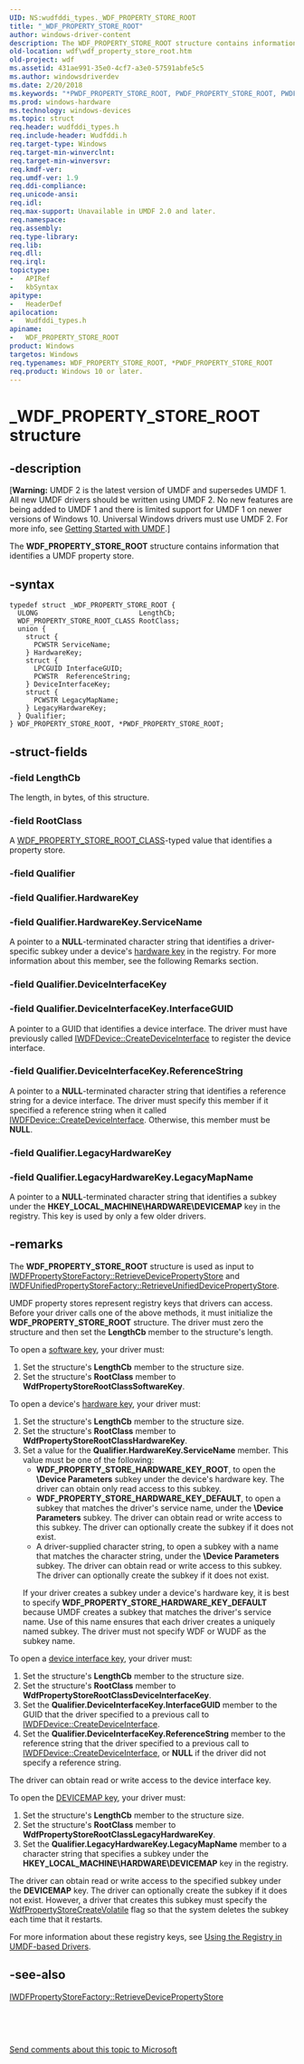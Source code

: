 ```yaml
---
UID: NS:wudfddi_types._WDF_PROPERTY_STORE_ROOT
title: "_WDF_PROPERTY_STORE_ROOT"
author: windows-driver-content
description: The WDF_PROPERTY_STORE_ROOT structure contains information that identifies a UMDF property store.
old-location: wdf\wdf_property_store_root.htm
old-project: wdf
ms.assetid: 431ae991-35e0-4cf7-a3e0-57591abfe5c5
ms.author: windowsdriverdev
ms.date: 2/20/2018
ms.keywords: "*PWDF_PROPERTY_STORE_ROOT, PWDF_PROPERTY_STORE_ROOT, PWDF_PROPERTY_STORE_ROOT structure pointer, WDF_PROPERTY_STORE_ROOT, WDF_PROPERTY_STORE_ROOT structure, _WDF_PROPERTY_STORE_ROOT, umdf.wdf_property_store_root, umdfstructs_7024c360-9ab7-4eea-ba66-c45c5912dfaa.xml, wdf.wdf_property_store_root, wudfddi_types/PWDF_PROPERTY_STORE_ROOT, wudfddi_types/WDF_PROPERTY_STORE_ROOT"
ms.prod: windows-hardware
ms.technology: windows-devices
ms.topic: struct
req.header: wudfddi_types.h
req.include-header: Wudfddi.h
req.target-type: Windows
req.target-min-winverclnt: 
req.target-min-winversvr: 
req.kmdf-ver: 
req.umdf-ver: 1.9
req.ddi-compliance: 
req.unicode-ansi: 
req.idl: 
req.max-support: Unavailable in UMDF 2.0 and later.
req.namespace: 
req.assembly: 
req.type-library: 
req.lib: 
req.dll: 
req.irql: 
topictype:
-	APIRef
-	kbSyntax
apitype:
-	HeaderDef
apilocation:
-	Wudfddi_types.h
apiname:
-	WDF_PROPERTY_STORE_ROOT
product: Windows
targetos: Windows
req.typenames: WDF_PROPERTY_STORE_ROOT, *PWDF_PROPERTY_STORE_ROOT
req.product: Windows 10 or later.
---
```


# _WDF_PROPERTY_STORE_ROOT structure


## -description


<p class="CCE_Message">[<b>Warning:</b> UMDF 2 is the latest version of UMDF and supersedes UMDF 1.  All new UMDF drivers should be written using UMDF 2.  No new features are being added to UMDF 1 and there is limited support for UMDF 1 on newer versions of Windows 10.  Universal Windows drivers must use UMDF 2.  For more info, see <a href="https://docs.microsoft.com/en-us/windows-hardware/drivers/wdf/getting-started-with-umdf-version-2">Getting Started with UMDF</a>.]

The <b>WDF_PROPERTY_STORE_ROOT</b> structure contains information that identifies a UMDF property store. 


## -syntax


````
typedef struct _WDF_PROPERTY_STORE_ROOT {
  ULONG                         LengthCb;
  WDF_PROPERTY_STORE_ROOT_CLASS RootClass;
  union {
    struct {
      PCWSTR ServiceName;
    } HardwareKey;
    struct {
      LPCGUID InterfaceGUID;
      PCWSTR  ReferenceString;
    } DeviceInterfaceKey;
    struct {
      PCWSTR LegacyMapName;
    } LegacyHardwareKey;
  } Qualifier;
} WDF_PROPERTY_STORE_ROOT, *PWDF_PROPERTY_STORE_ROOT;
````


## -struct-fields




### -field LengthCb

The length, in bytes, of this structure.


### -field RootClass

A <a href="..\wudfddi_types\ne-wudfddi_types-_wdf_property_store_root_class.md">WDF_PROPERTY_STORE_ROOT_CLASS</a>-typed value that identifies a property store.


### -field Qualifier


### -field Qualifier.HardwareKey


### -field Qualifier.HardwareKey.ServiceName

A pointer to a <b>NULL</b>-terminated character string that identifies a driver-specific subkey under a device's <a href="https://docs.microsoft.com/en-us/windows-hardware/drivers/wdf/using-the-registry-in-umdf-1-x-drivers">hardware key</a> in the registry. For more information about this member, see the following Remarks section.


### -field Qualifier.DeviceInterfaceKey


### -field Qualifier.DeviceInterfaceKey.InterfaceGUID

A pointer to a GUID that identifies a device interface. The driver must have previously called <a href="https://msdn.microsoft.com/library/windows/hardware/ff557016">IWDFDevice::CreateDeviceInterface</a> to register the device interface.


### -field Qualifier.DeviceInterfaceKey.ReferenceString

A pointer to a <b>NULL</b>-terminated character string that identifies a reference string for a device interface. The driver must specify this member if it specified a reference string when it called <a href="https://msdn.microsoft.com/library/windows/hardware/ff557016">IWDFDevice::CreateDeviceInterface</a>. Otherwise, this member must be <b>NULL</b>.


### -field Qualifier.LegacyHardwareKey


### -field Qualifier.LegacyHardwareKey.LegacyMapName

A pointer to a <b>NULL</b>-terminated character string that identifies a subkey under the <b>HKEY_LOCAL_MACHINE\HARDWARE\DEVICEMAP</b> key in the registry. This key is used by only a few older drivers.


## -remarks



The <b>WDF_PROPERTY_STORE_ROOT</b> structure is used as input to <a href="https://msdn.microsoft.com/library/windows/hardware/ff560228">IWDFPropertyStoreFactory::RetrieveDevicePropertyStore</a> and <a href="https://msdn.microsoft.com/A54E56A6-9A6C-435D-83FD-84BB0E072C74">IWDFUnifiedPropertyStoreFactory::RetrieveUnifiedDevicePropertyStore</a>.

UMDF property stores represent registry keys that drivers can access. Before your driver calls one of the above methods, it must initialize the <b>WDF_PROPERTY_STORE_ROOT</b> structure. The driver must zero the structure and then set the <b>LengthCb</b> member to the structure's length.

To open a <a href="https://docs.microsoft.com/en-us/windows-hardware/drivers/wdf/using-the-registry-in-umdf-1-x-drivers">software key</a>, your driver must:

<ol>
<li>
Set the structure's <b>LengthCb</b> member to the structure size.

</li>
<li>
Set the structure's <b>RootClass</b> member to <b>WdfPropertyStoreRootClassSoftwareKey</b>.

</li>
</ol>
To open a device's <a href="https://docs.microsoft.com/en-us/windows-hardware/drivers/wdf/using-the-registry-in-umdf-1-x-drivers">hardware key</a>, your driver must:

<ol>
<li>
Set the structure's <b>LengthCb</b> member to the structure size.

</li>
<li>
Set the structure's <b>RootClass</b> member to <b>WdfPropertyStoreRootClassHardwareKey</b>.

</li>
<li>
Set a value for the <b>Qualifier.HardwareKey.ServiceName</b> member. This value must be one of the following:<ul>
<li>
<b>WDF_PROPERTY_STORE_HARDWARE_KEY_ROOT</b>, to open the <b>\Device Parameters</b> subkey under the device's hardware key. The driver can obtain only read access to this subkey.

</li>
<li>
<b>WDF_PROPERTY_STORE_HARDWARE_KEY_DEFAULT</b>, to open a subkey that matches the driver's service name, under the <b>\Device Parameters</b> subkey. The driver can obtain read or write access to this subkey. The driver can optionally create the subkey if it does not exist.

</li>
<li>
A driver-supplied character string, to open a subkey with a name that matches the character string, under the <b>\Device Parameters</b> subkey. The driver can obtain read or write access to this subkey. The driver can optionally create the subkey if it does not exist.

</li>
</ul>


If your driver creates a subkey under a device's hardware key, it is best to specify <b>WDF_PROPERTY_STORE_HARDWARE_KEY_DEFAULT</b> because UMDF creates a subkey that matches the driver's service name. Use of this name ensures that each driver creates a uniquely named subkey. The driver must not specify WDF or WUDF as the subkey name.

</li>
</ol>
To open a <a href="https://docs.microsoft.com/en-us/windows-hardware/drivers/wdf/using-the-registry-in-umdf-1-x-drivers">device interface key</a>, your driver must:

<ol>
<li>
Set the structure's <b>LengthCb</b> member to the structure size.

</li>
<li>
Set the structure's <b>RootClass</b> member to <b>WdfPropertyStoreRootClassDeviceInterfaceKey</b>.

</li>
<li>
Set the <b>Qualifier.DeviceInterfaceKey.InterfaceGUID</b> member to the GUID that the driver specified to a previous call to <a href="https://msdn.microsoft.com/library/windows/hardware/ff557016">IWDFDevice::CreateDeviceInterface</a>.

</li>
<li>
Set the <b>Qualifier.DeviceInterfaceKey.ReferenceString</b> member to the reference string that the driver specified to a previous call to <a href="https://msdn.microsoft.com/library/windows/hardware/ff557016">IWDFDevice::CreateDeviceInterface</a>, or <b>NULL</b> if the driver did not specify a reference string.

</li>
</ol>
The driver can obtain read or write access to the device interface key. 

To open the <a href="https://docs.microsoft.com/en-us/windows-hardware/drivers/wdf/using-the-registry-in-umdf-1-x-drivers">DEVICEMAP key</a>, your driver must:

<ol>
<li>
Set the structure's <b>LengthCb</b> member to the structure size.

</li>
<li>
Set the structure's <b>RootClass</b> member to <b>WdfPropertyStoreRootClassLegacyHardwareKey</b>.

</li>
<li>
Set the <b>Qualifier.LegacyHardwareKey.LegacyMapName</b> member to a character string that specifies a subkey under the <b>HKEY_LOCAL_MACHINE\HARDWARE\DEVICEMAP</b> key in the registry.

</li>
</ol>
The driver can obtain read or write access to the specified subkey under the <b>DEVICEMAP</b> key. The driver can optionally create the subkey if it does not exist. However, a driver that creates this subkey must specify the <a href="..\wudfddi_types\ne-wudfddi_types-_wdf_property_store_retrieve_flags.md">WdfPropertyStoreCreateVolatile</a> flag so that the system deletes the subkey each time that it restarts.

For more information about these registry keys, see <a href="https://docs.microsoft.com/en-us/windows-hardware/drivers/wdf/using-the-registry-in-umdf-1-x-drivers">Using the Registry in UMDF-based Drivers</a>.




## -see-also

<a href="https://msdn.microsoft.com/library/windows/hardware/ff560228">IWDFPropertyStoreFactory::RetrieveDevicePropertyStore</a>



 

 

<a href="mailto:wsddocfb@microsoft.com?subject=Documentation%20feedback [wdf\wdf]:%20WDF_PROPERTY_STORE_ROOT structure%20 RELEASE:%20(2/20/2018)&amp;body=%0A%0APRIVACY STATEMENT%0A%0AWe use your feedback to improve the documentation. We don't use your email address for any other purpose, and we'll remove your email address from our system after the issue that you're reporting is fixed. While we're working to fix this issue, we might send you an email message to ask for more info. Later, we might also send you an email message to let you know that we've addressed your feedback.%0A%0AFor more info about Microsoft's privacy policy, see http://privacy.microsoft.com/en-us/default.aspx." title="Send comments about this topic to Microsoft">Send comments about this topic to Microsoft</a>

